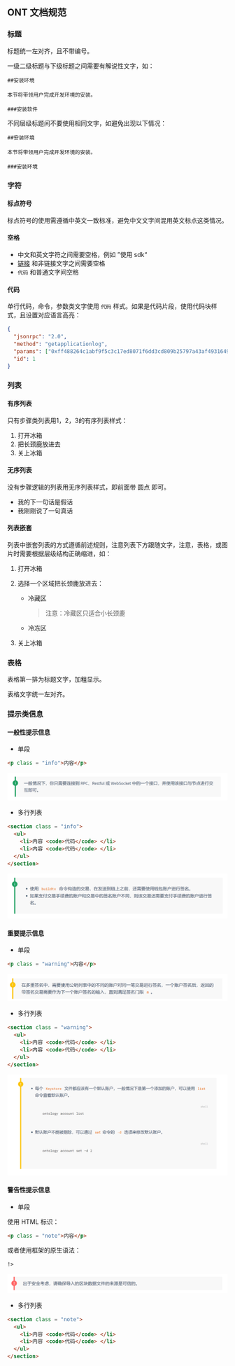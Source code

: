 ## ONT 文档规范

### 标题

标题统一左对齐，且不带编号。

一级二级标题与下级标题之间需要有解说性文字，如：

```
##安装环境

本节将带领用户完成开发环境的安装。

###安装软件
```

不同层级标题间不要使用相同文字，如避免出现以下情况：

```
##安装环境

本节将带领用户完成开发环境的安装。

###安装环境
```

### 字符

#### 标点符号

标点符号的使用需遵循中英文一致标准，避免中文文字间混用英文标点这类情况。

#### 空格

- 中文和英文字符之间需要空格，例如 ”使用 sdk“
- [链接]() 和非链接文字之间需要空格
- `代码` 和普通文字间空格

#### 代码

单行代码，命令，参数类文字使用 `代码` 样式。如果是代码片段，使用代码块样式，且设置对应语言高亮：

```json
{
  "jsonrpc": "2.0",
  "method": "getapplicationlog",
  "params": ["0xff488264c1abf9f5c3c17ed8071f6dd3cd809b25797a43af49316490ded8fb07"],
  "id": 1
}
```

### 列表

#### 有序列表

只有步骤类列表用1，2，3的有序列表样式：

1. 打开冰箱
2. 把长颈鹿放进去
3. 关上冰箱

#### 无序列表

没有步骤逻辑的列表用无序列表样式，即前面带 圆点 即可。

- 我的下一句话是假话
- 我刚刚说了一句真话

#### 列表嵌套

列表中嵌套列表的方式遵循前述规则，注意列表下方跟随文字，注意，表格，或图片时需要根据层级结构正确缩进，如：

1. 打开冰箱

2. 选择一个区域把长颈鹿放进去：

   - 冷藏区

     > 注意：冷藏区只适合小长颈鹿

   - 冷冻区

3. 关上冰箱

### 表格

表格第一排为标题文字，加粗显示。

表格文字统一左对齐。

### 提示类信息

#### 一般性提示信息

- 单段

```html
<p class = "info">内容</p>
```

![](assets/doc-specification/info-message.png)

- 多行列表

```html
<section class = "info">
  <ul>
    <li>内容 <code>代码</code> </li>
    <li>内容 <code>代码</code> </li>
  </ul>
</section>
```

![](assets/doc-specification/info-section.png)

#### 重要提示信息

- 单段

```html
<p class = "warning">内容</p>
```

![](assets/doc-specification/warning-message.png)

- 多行列表

```html
<section class = "warning">
  <ul>
    <li>内容 <code>代码</code> </li>
    <li>内容 <code>代码</code> </li>
  </ul>
</section>
```

![](assets/doc-specification/warning-section.png)

#### 警告性提示信息

- 单段

使用 HTML 标识：

```html
<p class = "note">内容</p>
```

或者使用框架的原生语法：

```markdown
!>
```

![](assets/doc-specification/note-message.png)

- 多行列表

```html
<section class = "note">
  <ul>
    <li>内容 <code>代码</code> </li>
    <li>内容 <code>代码</code> </li>
  </ul>
</section>
```
